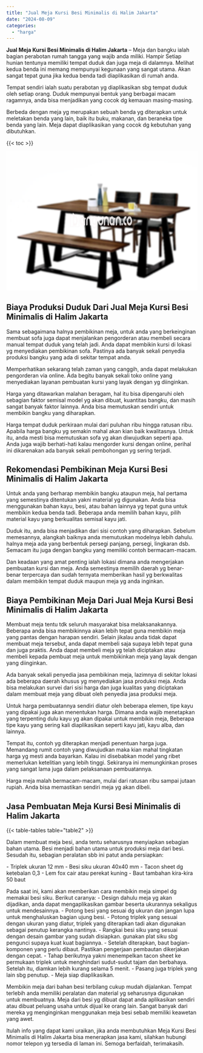 ```yaml
---
title: "Jual Meja Kursi Besi Minimalis di Halim Jakarta"
date: "2024-08-09"
categories: 
  - "harga"
---
```


**Jual Meja Kursi Besi Minimalis di Halim Jakarta** – Meja dan bangku ialah bagian perabotan rumah tangga yang wajib anda miliki. Hampir Setiap hunian tentunya memiliki tempat duduk dan juga meja di dalamnya. Melihat kedua benda ini memang mempunyai kegunaan yang sangat utama. Akan sangat tepat guna jika kedua benda tadi diaplikasikan di rumah anda.

Tempat sendiri ialah suatu perabotan yg diaplikasikan sbg tempat duduk oleh setiap orang. Duduk mempunyai bentuk yang berbagai macam ragamnya, anda bisa menjadikan yang cocok dg kemauan masing-masing.

Berbeda dengan meja yg merupakan sebuah benda yg diterapkan untuk meletakan benda yang lain, baik itu buku, makanan, dan beraneka tipe benda yang lain. Meja dapat diaplikasikan yang cocok dg kebutuhan yang dibutuhkan.

{{< toc >}}

![Jual Meja Kursi Besi Minimalis di Halim Jakarta](/images/jual-meja-besi-murah02.png)

## Biaya Produksi Duduk Dari Jual Meja Kursi Besi Minimalis di Halim Jakarta

Sama sebagaimana halnya pembikinan meja, untuk anda yang berkeinginan membuat sofa juga dapat menjalankan pengorderan atau membeli secara manual tempat duduk yang telah jadi. Anda dapat membikin kursi di lokasi yg menyediakan pembikinan sofa. Pastinya ada banyak sekali penyedia produksi bangku yang ada di sekitar tempat anda.

Memperhatikan sekarang telah zaman yang canggih, anda dapat melakukan pengorderan via online. Ada begitu banyak sekali toko online yang menyediakan layanan pembuatan kursi yang layak dengan yg diinginkan.

Harga yang ditawarkan malahan beragam, hal itu bisa dipengaruhi oleh sebagian faktor semisal model yg akan dibuat, kuantitas bangku, dan masih sangat banyak faktor lainnya. Anda bisa memutuskan sendiri untuk membikin bangku yang diharapkan.

Harga tempat duduk perkiraan mulai dari puluhan ribu hingga ratusan ribu. Apabila harga bangku yg semakin mahal akan kian baik kwalitasnya. Untuk itu, anda mesti bisa memutuskan sofa yg akan diwujudkan seperti apa. Anda juga wajib berhati-hati kalau mengorder kursi dengan online, perihal ini dikarenakan ada banyak sekali pembohongan yg sering terjadi.

## Rekomendasi Pembikinan Meja Kursi Besi Minimalis di Halim Jakarta

Untuk anda yang berharap membikin bangku ataupun meja, hal pertama yang semestinya ditentukan yakni material yg digunakan. Anda bisa menggunakan bahan kayu, besi, atau bahan lainnya yg tepat guna untuk membikin kedua benda tadi. Beberapa anda memilih bahan kayu, pilih material kayu yang berkualitas semisal kayu jati.

Duduk itu, anda bisa menjadikan dari sisi contoh yang diharapkan. Sebelum memesannya, alangkah baiknya anda memutuskan modelnya lebih dahulu. halnya meja ada yang berbentuk persegi panjang, persegi, lingkaran dsb. Semacam itu juga dengan bangku yang memiliki contoh bermacam-macam.

Dan keadaan yang amat penting ialah lokasi dimana anda mengerjakan pembuatan kursi dan meja. Anda semestinya memilih daerah yg benar-benar terpercaya dan sudah ternyata memberikan hasil yg berkwalitas dalam membikin tempat duduk maupun meja yg anda inginkan.

## Biaya Pembikinan Meja Dari Jual Meja Kursi Besi Minimalis di Halim Jakarta

Membuat meja tentu tdk seluruh masyarakat bisa melaksanakannya. Beberapa anda bisa membikinnya akan lebih tepat guna membikin meja yang pantas dengan harapan sendiri. Selain jikalau anda tidak dapat membuat meja tersebut, anda dapat membeli saja supaya lebih tepat guna dan juga praktis. Anda dapat membeli meja yg telah diciptakan atau membeli kepada pembuat meja untuk membikinkan meja yang layak dengan yang diinginkan.

Ada banyak sekali penyedia jasa pembikinan meja, lazimnya di sekitar lokasi ada beberapa daerah khusus yg menyediakan jasa produksi meja. Anda bisa melakukan survei dari sisi harga dan juga kualitas yang diciptakan dalam membuat meja yang dibuat oleh penyedia jasa produksi meja.

Untuk harga pembuatannya sendiri diatur oleh beberapa elemen, tipe kayu yang dipakai juga akan menentukan harga. Dimana anda wajib menetapkan yang terpenting dulu kayu yg akan dipakai untuk membikin meja, Beberapa tipe kayu yang sering kali diaplikasikan seperti kayu jati, kayu alba, dan lainnya.

Tempat itu, contoh yg diterapkan menjadi penentuan harga juga. Memandang rumit contoh yang diwujudkan maka kian mahal tingkatan harga yg mesti anda bayarkan. Kalau ini disebabkan model yang ribet memerlukan ketelitian yang lebih tinggi. Sekiranya ini memungkinkan proses yang sangat lama juga dalam pelaksanaan pembuatannya.

Harga meja malah bermacam-macam, mulai dari ratusan ribu sampai jutaan rupiah. Anda bisa memastikan sendiri meja yg akan dibeli.

## Jasa Pembuatan Meja Kursi Besi Minimalis di Halim Jakarta

{{< table-tables table="table2" >}}

Dalam membuat meja besi, anda tentu seharusnya menyiapkan sebagian bahan utama. Besi menjadi bahan utama untuk produksi meja dari besi. Sesudah itu, sebagian peralatan sbb ini patut anda persiapkan:

\- Triplek ukuran 12 mm - Besi siku ukuran 40x40 mm - Tacon sheet dg ketebalan 0,3 - Lem fox cair atau perekat kuning - Baut tambahan kira-kira 50 baut

Pada saat ini, kami akan memberikan cara membikin meja simpel dg memakai besi siku. Berikut caranya: - Design dahulu meja yg akan dijadikan, anda dapat mengaplikasikan gambar beserta ukurannya sekaligus untuk mendesainnya. - Potong besi yang sesuai dg ukuran dan jangan lupa untuk menghaluskan bagian ujung besi. - Potong triplek yang sesuai dengan ukuran yang diatur, triplek yang diterapkan tadi akan digunakan sebagai penutup kerangka nantinya. - Rangkai besi siku yang sesuai dengan desain gambar yang sudah disiapkan. gunakan plat siku sbg pengunci supaya kuat kuat bagiannya. - Setelah diterapkan, baut bagian-komponen yang perlu dibaut. Pastikan pengerjaan pembautan dikerjakan dengan cepat. - Tahap berikutnya yakni menempelkan tacon sheet ke permukaan triplek untuk menghindari sudut-sudut tajam dan berbahaya. Setelah itu, diamkan lebih kurang selama 5 menit. - Pasang juga triplek yang lain sbg penutup. - Meja siap diaplikasikan.

Membikin meja dari bahan besi terbilang cukup mudah dijalankan. Tempat terlebih anda memiliki peralatan dan material yg seharusnya digunakan untuk membuatnya. Meja dari besi yg dibuat dapat anda aplikasikan sendiri atau dibuat peluang usaha untuk dijual ke orang lain. Sangat banyak dari mereka yg menginginkan menggunakan meja besi sebab memiliki keawetan yang awet.

Itulah info yang dapat kami uraikan, jika anda membutuhkan Meja Kursi Besi Minimalis di Halim Jakarta bisa menerapkan jasa kami, silahkan hubungi nomor telepon yg tersedia di laman ini. Semoga berfaidah, terimakasih.
